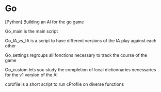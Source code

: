 # Go
[Python] Building an AI for the go game

Go_main is the main script

Go_IA_vs_IA is a script to have different versions of the IA play against each other

Go_settings regroups all fonctions necessary to track the course of the game

Go_custom lets you study the completion of local dictionnaries necessaries for the v1 version of the AI

cprofile is a short script to run cProfile on diverse functions
